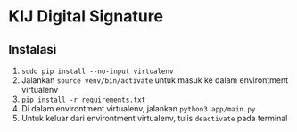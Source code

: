 # KIJ Digital Signature

## Instalasi
1. `sudo pip install --no-input virtualenv`
2. Jalankan `source venv/bin/activate` untuk masuk ke dalam environtment virtualenv
3. `pip install -r requirements.txt`
4. Di dalam environtment virtualenv, jalankan `python3 app/main.py`
5. Untuk keluar dari environtment virtualenv, tulis `deactivate` pada terminal
